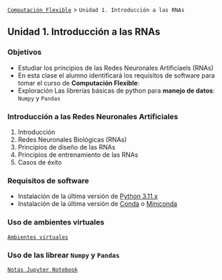 [`Computación Flexible`](../README.md) > `Unidad 1. Introducción a las RNAs`

## Unidad 1. Introducción a las RNAs

### Objetivos

- Estudiar los principios de las Redes Neuronales Artificiaels (RNAs)
- En esta clase el alumno identificará los requisitos de software para tomar el curso de __Computación Flexible__:
- Exploración Las librerías básicas de python para __manejo de datos__: `Numpy` y `Pandas` 

### Introducción a las Redes Neuronales Artificiales

1. Introducción
2. Redes Neuronales Biológicas (RNAs)
3. Principios de diseño de las RNAs
4. Principios de entrenamiento de las RNAs
5. Casos de éxito


### Requisitos de software

* Instalación de la última versión de [Python 3.11.x](https://www.python.org/downloads/)
* Instalación de la última versión de [Conda](https://docs.conda.io/projects/conda/en/latest/user-guide/install/index.html#) o [Miniconda](https://docs.conda.io/projects/miniconda/en/latest/miniconda-install.html)

### Uso de ambientes virtuales

[`Ambientes virtuales`](./code/README.md)


### Uso de las librear `Numpy` y `Pandas` 

[`Notas Jupyter Notebook`](./code/00_numpy_pandas.ipynb)